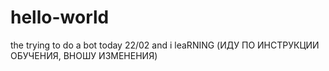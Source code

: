 # hello-world
the trying to do a bot
today 22/02 and  i leaRNING (ИДУ ПО ИНСТРУКЦИИ ОБУЧЕНИЯ, ВНОШУ ИЗМЕНЕНИЯ)
